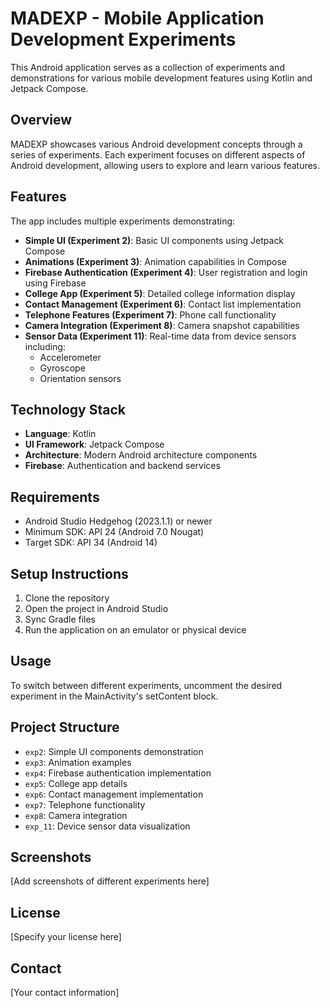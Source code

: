 # MADEXP - Mobile Application Development Experiments

This Android application serves as a collection of experiments and demonstrations for various mobile
development features using Kotlin and Jetpack Compose.

## Overview

MADEXP showcases various Android development concepts through a series of experiments. Each
experiment focuses on different aspects of Android development, allowing users to explore and learn
various features.

## Features

The app includes multiple experiments demonstrating:

- **Simple UI (Experiment 2)**: Basic UI components using Jetpack Compose
- **Animations (Experiment 3)**: Animation capabilities in Compose
- **Firebase Authentication (Experiment 4)**: User registration and login using Firebase
- **College App (Experiment 5)**: Detailed college information display
- **Contact Management (Experiment 6)**: Contact list implementation
- **Telephone Features (Experiment 7)**: Phone call functionality
- **Camera Integration (Experiment 8)**: Camera snapshot capabilities
- **Sensor Data (Experiment 11)**: Real-time data from device sensors including:
    - Accelerometer
    - Gyroscope
    - Orientation sensors

## Technology Stack

- **Language**: Kotlin
- **UI Framework**: Jetpack Compose
- **Architecture**: Modern Android architecture components
- **Firebase**: Authentication and backend services

## Requirements

- Android Studio Hedgehog (2023.1.1) or newer
- Minimum SDK: API 24 (Android 7.0 Nougat)
- Target SDK: API 34 (Android 14)

## Setup Instructions

1. Clone the repository
2. Open the project in Android Studio
3. Sync Gradle files
4. Run the application on an emulator or physical device

## Usage

To switch between different experiments, uncomment the desired experiment in the MainActivity's
setContent block.

## Project Structure

- `exp2`: Simple UI components demonstration
- `exp3`: Animation examples
- `exp4`: Firebase authentication implementation
- `exp5`: College app details
- `exp6`: Contact management implementation
- `exp7`: Telephone functionality
- `exp8`: Camera integration
- `exp_11`: Device sensor data visualization

## Screenshots

[Add screenshots of different experiments here]

## License

[Specify your license here]

## Contact

[Your contact information]